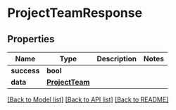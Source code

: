 # ProjectTeamResponse

## Properties
Name | Type | Description | Notes
------------ | ------------- | ------------- | -------------
**success** | **bool** |  | 
**data** | [**ProjectTeam**](ProjectTeam.md) |  | 

[[Back to Model list]](../README.md#documentation-for-models) [[Back to API list]](../README.md#documentation-for-api-endpoints) [[Back to README]](../README.md)


